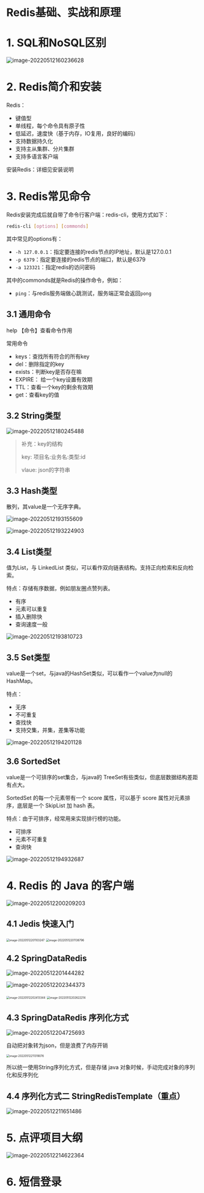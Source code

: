 # Redis基础、实战和原理

# 1. SQL和NoSQL区别

![image-20220512160236628](img/image-20220512160236628.png)

# 2. Redis简介和安装

Redis：

* 键值型
* 单线程，每个命令具有原子性
* 低延迟，速度快（基于内存，IO复用，良好的编码）
* 支持数据持久化
* 支持主从集群、分片集群
* 支持多语言客户端

安装Redis：详细见安装说明

# 3. Redis常见命令

Redis安装完成后就自带了命令行客户端：redis-cli，使用方式如下：

```sh
redis-cli [options] [commonds]
```

其中常见的options有：

- `-h 127.0.0.1`：指定要连接的redis节点的IP地址，默认是127.0.0.1
- `-p 6379`：指定要连接的redis节点的端口，默认是6379
- `-a 123321`：指定redis的访问密码 

其中的commonds就是Redis的操作命令，例如：

- `ping`：与redis服务端做心跳测试，服务端正常会返回`pong`

## 3.1 通用命令

help 【命令】查看命令作用

常用命令 

* keys：查找所有符合的所有key
* del：删除指定的key
* exists：判断key是否存在嘛
* EXPIRE： 给一个key设置有效期
* TTL：查看一个key的剩余有效期
* get：查看key的值

## 3.2 String类型

![image-20220512180245488](img/image-20220512180245488.png)

> 补充：key的结构
>
> key:  项目名:业务名:类型:id
>
> vlaue: json的字符串

## 3.3 Hash类型

散列，其value是一个无序字典。

![image-20220512193155609](img/image-20220512193155609.png)

![image-20220512193224903](img/image-20220512193224903.png)

## 3.4 List类型

值为List，与 LinkedList 类似，可以看作双向链表结构。支持正向检索和反向检索。

特点：存储有序数据，例如朋友圈点赞列表。

* 有序
* 元素可以重复
* 插入删除快
* 查询速度一般

![image-20220512193810723](img/image-20220512193810723.png)

## 3.5 Set类型

value是一个set，与java的HashSet类似，可以看作一个value为null的HashMap。

特点：

* 无序
* 不可重复
* 查找快
* 支持交集，并集，差集等功能

![image-20220512194201128](img/image-20220512194201128.png)

## 3.6 SortedSet

value是一个可排序的set集合，与java的 TreeSet有些类似，但底层数据结构差距有点大。

SortedSet 的每一个元素带有一个 score 属性，可以基于 score 属性对元素排序，底层是一个 SkipList 加 hash 表。

特点：由于可排序，经常用来实现排行榜的功能。

* 可排序
* 元素不可重复
* 查询快

![image-20220512194932687](img/image-20220512194932687.png)

# 4. Redis 的 Java 的客户端

![image-20220512200209203](img/image-20220512200209203.png)

## 4.1 Jedis 快速入门

<img src="img/image-20220512201103247.png" alt="image-20220512201103247" style="zoom:50%;" />

<img src="img/image-20220512201138796.png" alt="image-20220512201138796" style="zoom:50%;" />

## 4.2 SpringDataRedis

![image-20220512201444282](img/image-20220512201444282.png)

![image-20220512202344373](img/image-20220512202344373.png)

<img src="img/image-20220512202413344.png" alt="image-20220512202413344" style="zoom:50%;" />

<img src="img/image-20220512202622214.png" alt="image-20220512202622214" style="zoom:50%;" />

## 4.3 SpringDataRedis 序列化方式

![image-20220512204725693](img/image-20220512204725693.png)

自动把对象转为json，但是浪费了内存开销

<img src="img/image-20220512211319076.png" alt="image-20220512211319076" style="zoom:50%;" />

所以统一使用String序列化方式，但是存储 java 对象时候，手动完成对象的序列化和反序列化

## 4.4 序列化方式二 StringRedisTemplate（重点）

![image-20220512211651486](img/image-20220512211651486.png)



# 5. 点评项目大纲

![image-20220512214622364](img/image-20220512214622364.png)

# 6. 短信登录

